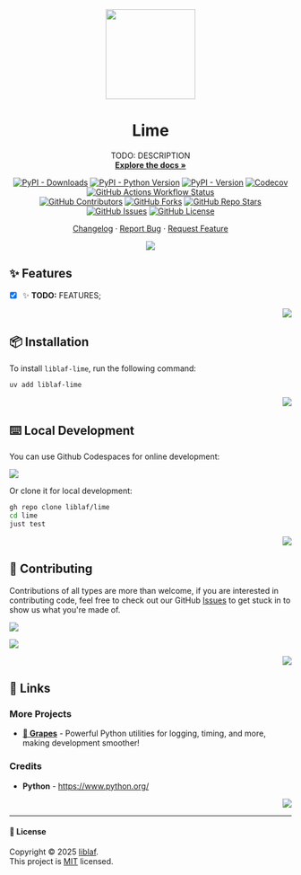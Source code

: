 <!-- -*- mode: markdown; -*- -->

<div align="center" markdown><a name="readme-top"></a>

<img height="160" src="https://api.iconify.design/logos/python.svg" />

# Lime

TODO: DESCRIPTION <br />
[**Explore the docs »**](https://liblaf.github.io/lime/)

[![PyPI - Downloads](https://img.shields.io/pypi/dm/liblaf-lime?logo=PyPI&label=Downloads)](https://pypi.org/project/liblaf-lime)
[![PyPI - Python Version](https://img.shields.io/pypi/pyversions/liblaf-lime?logo=Python&label=Python)](https://pypi.org/project/liblaf-lime)
[![PyPI - Version](https://img.shields.io/pypi/v/liblaf-lime?logo=PyPI&label=PyPI)](https://pypi.org/project/liblaf-lime)
[![Codecov](https://img.shields.io/codecov/c/github/liblaf/lime?logo=Codecov&label=Coverage)](https://codecov.io/gh/liblaf/lime)
[![GitHub Actions Workflow Status](https://img.shields.io/github/actions/workflow/status/liblaf/lime/test.yaml?logo=GitHub%20Actions&label=Test)](https://github.com/liblaf/lime/actions/workflows/test.yaml)
<br />
[![GitHub Contributors](https://img.shields.io/github/contributors/liblaf/lime?logo=GitHub&label=Contributors)](https://github.com/liblaf/lime/graphs/contributors)
[![GitHub Forks](https://img.shields.io/github/forks/liblaf/lime)](https://github.com/liblaf/lime/forks)
[![GitHub Repo Stars](https://img.shields.io/github/stars/liblaf/lime)](https://github.com/liblaf/lime/stargazers)
[![GitHub Issues](https://img.shields.io/github/issues/liblaf/lime?logo=GitHub&label=Issues)](https://github.com/liblaf/lime/issues)
[![GitHub License](https://img.shields.io/github/license/liblaf/lime?label=License)](https://github.com/liblaf/lime/blob/main/LICENSE)

[Changelog](https://github.com/liblaf/lime/blob/main/CHANGELOG.md) · [Report Bug](https://github.com/liblaf/lime/issues) · [Request Feature](https://github.com/liblaf/lime/issues)

![](https://raw.githubusercontent.com/andreasbm/readme/master/assets/lines/rainbow.png)

</div>

## ✨ Features

- [x] ✨ **TODO:** FEATURES;

<div align="right" markdown>

[![](https://img.shields.io/badge/-BACK_TO_TOP-black?style=flat-square)](#readme-top)

</div>

## 📦 Installation

To install `liblaf-lime`, run the following command:

```bash
uv add liblaf-lime
```

<div align="right" markdown>

[![](https://img.shields.io/badge/-BACK_TO_TOP-black?style=flat-square)](#readme-top)

</div>

## ⌨️ Local Development

You can use Github Codespaces for online development:

[![](https://github.com/codespaces/badge.svg)](https://codespaces.new/liblaf/lime)

Or clone it for local development:

```bash
gh repo clone liblaf/lime
cd lime
just test
```

<div align="right" markdown>

[![](https://img.shields.io/badge/-BACK_TO_TOP-black?style=flat-square)](#readme-top)

</div>

## 🤝 Contributing

Contributions of all types are more than welcome, if you are interested in contributing code, feel free to check out our GitHub [Issues](https://github.com/liblaf/lime/issues) to get stuck in to show us what you're made of.

[![](https://img.shields.io/badge/%F0%9F%A4%AF%20PR%20WELCOME-%E2%86%92-ffcb47?labelColor=black&style=for-the-badge)](https://github.com/liblaf/lime/pulls)

[![](https://contrib.rocks/image?repo=liblaf%2Flime)](https://github.com/liblaf/lime/graphs/contributors)

<div align="right" markdown>

[![](https://img.shields.io/badge/-BACK_TO_TOP-black?style=flat-square)](#readme-top)

</div>

## 🔗 Links

### More Projects

- **[🍇 Grapes](https://github.com/liblaf/grapes)** - Powerful Python utilities for logging, timing, and more, making development smoother!

### Credits

- **Python** - <https://www.python.org/>

<div align="right" markdown>

[![](https://img.shields.io/badge/-BACK_TO_TOP-black?style=flat-square)](#readme-top)

</div>

---

#### 📝 License

Copyright © 2025 [liblaf](https://github.com/liblaf). <br />
This project is [MIT](https://github.com/liblaf/lime/blob/main/LICENSE) licensed.
